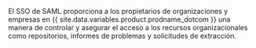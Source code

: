 El SSO de SAML proporciona a los propietarios de organizaciones y empresas en {{ site.data.variables.product.prodname_dotcom }} una manera de controlar y asegurar el acceso a los recursos organizacionales como repositorios, informes de problemas y solicitudes de extracción.
